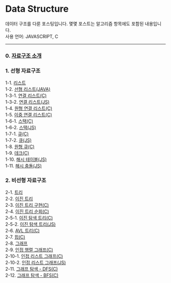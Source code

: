 # Data Structure
데이터 구조를 다룬 포스팅입니다. 몇몇 포스트는 알고리즘 항목에도 포함된 내용입니다.<br/>
사용 언어: JAVASCRIPT, C 

---
### 0. [자료구조 소개](https://velog.io/@bami/%EC%9E%90%EB%A3%8C%EA%B5%AC%EC%A1%B0) <br/>

### 1. 선형 자료구조
1-1. [리스트](https://velog.io/@bami/%EB%A6%AC%EC%8A%A4%ED%8A%B8-List) <br/>
1-2. [선형 리스트(JAVA)](https://velog.io/@bami/%EC%84%A0%ED%98%95-%EB%A6%AC%EC%8A%A4%ED%8A%B8-Linear-List) <br/>
1-3-1. [연결 리스트(C)](https://velog.io/@bami/%EC%97%B0%EA%B2%B0-%EB%A6%AC%EC%8A%A4%ED%8A%B8-Linked-List) <br/>
1-3-2. [연결 리스트(JS)](https://bamtory29.tistory.com/entry/Javascript-%EC%97%B0%EA%B2%B0-%EB%A6%AC%EC%8A%A4%ED%8A%B8?category=993790) <br/>
1-4. [원형 연결 리스트(C)](https://velog.io/@bami/%EC%9B%90%ED%98%95-%EC%97%B0%EA%B2%B0-%EB%A6%AC%EC%8A%A4%ED%8A%B8-Circular-Linked-List) <br/>
1-5. [이중 연결 리스트(C)](https://velog.io/@bami/%EC%9D%B4%EC%A4%91-%EC%97%B0%EA%B2%B0-%EB%A6%AC%EC%8A%A4%ED%8A%B8-Doubly-Linked-List) <br/>
1-6-1. [스택(C)](https://velog.io/@bami/%EC%8A%A4%ED%83%9D-Stack) <br/>
1-6-2. [스택(JS)](https://bamtory29.tistory.com/entry/Javascript-%EC%8A%A4%ED%83%9D?category=993790) <br/>
1-7-1. [큐(C)](https://velog.io/@bami/%ED%81%90-Queue) <br/>
1-7-2. [큐(JS)](https://bamtory29.tistory.com/entry/%ED%81%90?category=993790) <br/>
1-8. [원형 큐(C)](https://velog.io/@bami/%EC%9B%90%ED%98%95-%ED%81%90-Circular-Queue) <br/>
1-9. [데크(C)](https://velog.io/@bami/%EB%8D%B0%ED%81%AC-Deque) <br/>
1-10. [해시 테이블(JS)](https://bamtory29.tistory.com/entry/Javascript-%ED%95%B4%EC%8B%9C%ED%85%8C%EC%9D%B4%EB%B8%94?category=993790) <br/>
1-11. [해시 충돌(JS)](https://bamtory29.tistory.com/entry/Javascript-%ED%95%B4%EC%8B%9C-%EC%B6%A9%EB%8F%8C%EC%9D%98-%ED%95%B4%EA%B2%B0?category=993790) <br/>


### 2. 비선형 자료구조
2-1. [트리](https://velog.io/@bami/%ED%8A%B8%EB%A6%AC-Tree) <br/>
2-2. [이진 트리](https://velog.io/@bami/%EC%9D%B4%EC%A7%84-%ED%8A%B8%EB%A6%AC-Binary-Tree) <br/>
2-3. [이진 트리 구현(C)](https://velog.io/@bami/%EC%9D%B4%EC%A7%84-%ED%8A%B8%EB%A6%AC-%EA%B5%AC%ED%98%84) <br/>
2-4. [이진 트리 순회(C)](https://velog.io/@bami/%EC%9D%B4%EC%A7%84-%ED%8A%B8%EB%A6%AC-%EC%88%9C%ED%9A%8C) <br/>
2-5-1. [이진 탐색 트리(C)](https://velog.io/@bami/%EC%9D%B4%EC%A7%84-%ED%83%90%EC%83%89-%ED%8A%B8%EB%A6%AC-Binary-Search-Tree) <br/>
2-5-2. [이진 탐색 트리(JS)](https://bamtory29.tistory.com/entry/Javascript-%EC%9D%B4%EC%A7%84-%ED%83%90%EC%83%89-%ED%8A%B8%EB%A6%AC?category=993790) <br/>
2-6. [AVL 트리(C)](https://velog.io/@bami/AVL-%ED%8A%B8%EB%A6%AC) <br/>
2-7. [힙(C)](https://velog.io/@bami/%ED%9E%99-Heap) <br/>
2-8. [그래프](https://velog.io/@bami/%EA%B7%B8%EB%9E%98%ED%94%84-Graph) <br/>
2-9. [인접 행렬 그래프(C)](https://velog.io/@bami/%EC%9D%B8%EC%A0%91-%ED%96%89%EB%A0%AC-%EA%B7%B8%EB%9E%98%ED%94%84) <br/>
2-10-1. [인접 리스트 그래프(C)](https://velog.io/@bami/%EC%9D%B8%EC%A0%91-%EB%A6%AC%EC%8A%A4%ED%8A%B8-%EA%B7%B8%EB%9E%98%ED%94%84-Adjacent-List-Graph) <br/>
2-10-2. [인접 리스트 그래프(JS)](https://bamtory29.tistory.com/entry/Javascript-%EA%B7%B8%EB%9E%98%ED%94%84?category=993790) <br/>
2-11. [그래프 탐색 - DFS(C)](https://velog.io/@bami/%EA%B7%B8%EB%9E%98%ED%94%84-%ED%83%90%EC%83%89-%EA%B9%8A%EC%9D%B4-%EC%9A%B0%EC%84%A0-%ED%83%90%EC%83%89-DFS) <br/>
2-12. [그래프 탐색 - BFS(C)](https://velog.io/@bami/%EA%B7%B8%EB%9E%98%ED%94%84-%ED%83%90%EC%83%89-%EB%84%88%EB%B9%84-%EC%9A%B0%EC%84%A0-%ED%83%90%EC%83%89-BFS) <br/>
